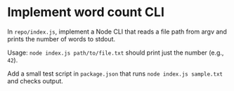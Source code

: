 # Implement word count CLI

In `repo/index.js`, implement a Node CLI that reads a file path from argv and prints the number of words to stdout.

Usage: `node index.js path/to/file.txt` should print just the number (e.g., `42`).

Add a small test script in `package.json` that runs `node index.js sample.txt` and checks output.
